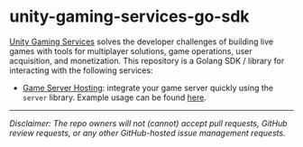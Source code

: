 # unity-gaming-services-go-sdk

[Unity Gaming Services](https://unity.com/solutions/gaming-services) solves the developer challenges of building live games with tools for multiplayer solutions, game operations, user acquisition, and monetization. This repository is a Golang SDK / library for interacting with the following services:

- [Game Server Hosting](https://unity.com/products/game-server-hosting): integrate your game server quickly using the `server` library. Example usage can be found [here](https://github.com/Unity-Technologies/multiplay-examples/tree/main/simple-game-server-go).

---
_Disclaimer: The repo owners will not (cannot) accept pull requests, GitHub review requests, or any other GitHub-hosted issue management requests._
